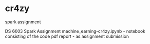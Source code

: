 # cr4zy
spark assignment

DS 6003 Spark Assignment
machine_earning-cr4zy.ipynb - notebook consisting of the code
pdf report - as assignment submission
